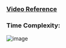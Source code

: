 ### [Video Reference](https://youtu.be/aDX3MFL0tYs)

### Time Complexity:

![image](https://user-images.githubusercontent.com/64855541/129321997-af851656-92fa-43e6-915a-bd16dd78912c.png)
